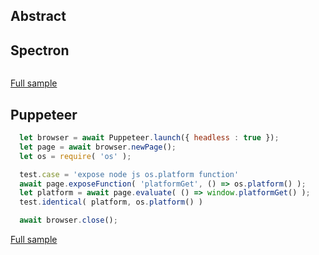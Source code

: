 ## Abstract
## Spectron
```javascript

```
[Full sample](../../../sample/spectron/FunctionExposing.test.s)

## Puppeteer

```javascript
  let browser = await Puppeteer.launch({ headless : true });
  let page = await browser.newPage();
  let os = require( 'os' );

  test.case = 'expose node js os.platform function'
  await page.exposeFunction( 'platformGet', () => os.platform() );
  let platform = await page.evaluate( () => window.platformGet() );
  test.identical( platform, os.platform() )

  await browser.close();
```
[Full sample](../../../sample/puppeteer/FunctionExposing.test.s)
